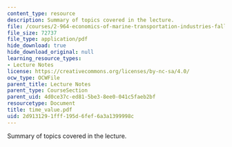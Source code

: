 ```yaml
---
content_type: resource
description: Summary of topics covered in the lecture.
file: /courses/2-964-economics-of-marine-transportation-industries-fall-2006/2d9131291fff195d6fef6a3a1399998c_time_value.pdf
file_size: 72737
file_type: application/pdf
hide_download: true
hide_download_original: null
learning_resource_types:
- Lecture Notes
license: https://creativecommons.org/licenses/by-nc-sa/4.0/
ocw_type: OCWFile
parent_title: Lecture Notes
parent_type: CourseSection
parent_uid: 4d0ce37c-ed81-5be3-8ee0-041c5faeb2bf
resourcetype: Document
title: time_value.pdf
uid: 2d913129-1fff-195d-6fef-6a3a1399998c
---
```

Summary of topics covered in the lecture.